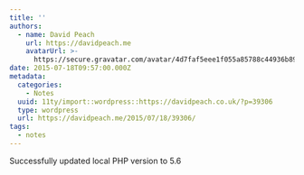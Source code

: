 ```yaml
---
title: ''
authors:
  - name: David Peach
    url: https://davidpeach.me
    avatarUrl: >-
      https://secure.gravatar.com/avatar/4d7faf5eee1f055a85788c44936b8995eaab6dfb004e7854ec747ccb272e91ee?s=96&d=mm&r=g
date: 2015-07-18T09:57:00.000Z
metadata:
  categories:
    - Notes
  uuid: 11ty/import::wordpress::https://davidpeach.co.uk/?p=39306
  type: wordpress
  url: https://davidpeach.me/2015/07/18/39306/
tags:
  - notes
---
```

Successfully updated local PHP version to 5.6